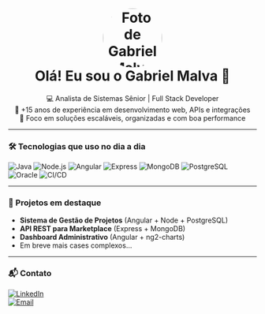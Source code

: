 <h1 align="center">
  <img src="https://avatars.githubusercontent.com/u/90631347" width="120px;" style="border-radius: 50%" alt="Foto de Gabriel Malva"/>
  <br />
  Olá! Eu sou o Gabriel Malva 👋
</h1>

<p align="center">
  💻 Analista de Sistemas Sênior | Full Stack Developer <br>
  🚀 +15 anos de experiência em desenvolvimento web, APIs e integrações <br>
  📍 Foco em soluções escaláveis, organizadas e com boa performance
</p>

---

### 🛠️ Tecnologias que uso no dia a dia
![Java](https://img.shields.io/badge/Java-ED8B00?style=for-the-badge&logo=java&logoColor=white)
![Node.js](https://img.shields.io/badge/Node.js-339933?style=for-the-badge&logo=nodedotjs&logoColor=white)
![Angular](https://img.shields.io/badge/Angular-DD0031?style=for-the-badge&logo=angular&logoColor=white)
![Express](https://img.shields.io/badge/Express.js-000000?style=for-the-badge&logo=express&logoColor=white)
![MongoDB](https://img.shields.io/badge/MongoDB-47A248?style=for-the-badge&logo=mongodb&logoColor=white)
![PostgreSQL](https://img.shields.io/badge/PostgreSQL-336791?style=for-the-badge&logo=postgresql&logoColor=white)
![Oracle](https://img.shields.io/badge/Oracle-F80000?style=for-the-badge&logo=oracle&logoColor=white)
![CI/CD](https://img.shields.io/badge/CI/CD-0052CC?style=for-the-badge&logo=githubactions&logoColor=white)

---

### 📂 Projetos em destaque
- **Sistema de Gestão de Projetos** (Angular + Node + PostgreSQL)
- **API REST para Marketplace** (Express + MongoDB)
- **Dashboard Administrativo** (Angular + ng2-charts)
- Em breve mais cases complexos...

---

### 📬 Contato
[![LinkedIn](https://img.shields.io/badge/-LinkedIn-blue?style=flat-square&logo=Linkedin&logoColor=white&link=https://www.linkedin.com/in/gabriel-malva)](https://www.linkedin.com/in/gabriel-malva)  
[![Email](https://img.shields.io/badge/-Email-red?style=flat-square&logo=Gmail&logoColor=white&link=mailto:gabrielrossiom@gmail.com)](mailto:gabrielrossiom@gmail.com)
